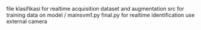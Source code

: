 file klasifikasi for realtime acquisition dataset and augmentation
src for training data on model / mainsvm1.py
final.py for realtime identification use external camera
